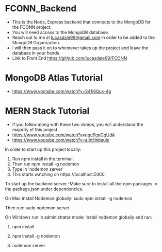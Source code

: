 # FCONN_Backend
* This is the Node, Express backend that connects to the MongoDB for the FCONN project.
* You will need access to the MongoDB database.
* Reach out to me at lucasdale99@gmail.com in order to be added to the MongoDB Organization. 
* I will then pass it on to whomever takes up the project and leave the database in your hands.
* Link to Front End https://github.com/lucasdale99/FCONN

# MongoDB Atlas Tutorial
* https://www.youtube.com/watch?v=S4fi6Qux-4g

# MERN Stack Tutorial
* If you follow along with these two videos, you will understand the majority of this project.
* https://www.youtube.com/watch?v=ngc9gnGgUdA
* https://www.youtube.com/watch?v=aibtHnbeuio 

In order to start up this project locally:
1. Run npm install in the terminal.
2. Then run npm install -g nodemon
3. Type in 'nodemon server'
4. This starts watching on  https://localhost:5000

To start up the backend server
-Make sure to install all the npm packages in the package.json under dependencies.

On Mac
Install Nodemon globally:
sudo npm install -g nodemon

Then run:
sudo nodemon server

On Windows run in administrator mode:
Install nodemon globally and run:

1. npm install

2. npm install -g nodemon

3. nodemon server
